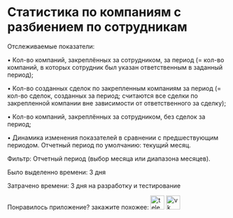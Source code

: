 # Статистика по компаниям с разбиением по сотрудникам
<p>Отслеживаемые показатели:</p>
<p>• Кол-во компаний, закреплённых за сотрудником, за период (= кол-во компаний, в которых сотрудник был указан ответственным в заданный период);</p>
<p>• Кол-во созданных сделок по закрепленным компаниям за период (= кол-во сделок, созданных за период; считаются все сделки по закрепленной компании вне зависимости от ответственного за сделку);</p>
<p>• Кол-во компаний, закреплённых за сотрудником, без сделок за период;</p>
<p>• Динамика изменения показателей в сравнении с предшествующим периодом. Отчетный период по умолчанию: текущий месяц.</p>
<p>Фильтр: Отчетный период (выбор месяца или диапазона месяцев).</p>
<p>Было выделенно времени: 3 дня</p>
<p>Затрачено времени: 3 дня на разработку и тестирование</p>
<p>Понравилось приложение? закажите похожее: <a target="_blank" href="https://t.me/timofey_bitrix24"><img alt="telegram"  width="32px" height="32px" title="telegram" src="assets/tg.png"></a> <a target="_blank" href="https://vk.com/timofey_bitrix24"><img  width="32px" height="32px" alt="vk" title="vk" src="assets/vk.png"></a></p>
